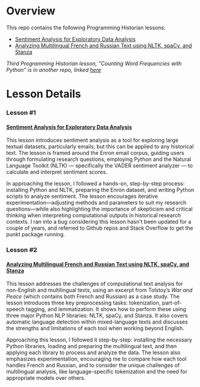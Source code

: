 # Overview
This repo contains the following Programming Historian lessons:
- [Sentiment Analysis for Exploratory Data Analysis](https://programminghistorian.org/en/lessons/sentiment-analysis)
- [Analyzing Multilingual French and Russian Text using NLTK, spaCy, and Stanza](https://programminghistorian.org/en/lessons/analyzing-multilingual-text-nltk-spacy-stanza)

*Third Programming Historian lesson, "Counting Word Frequencies with Python" is in another repo, linked [here](https://github.com/Erynn-Gutierrez/Word-Frequencies)*

# Lesson Details

### Lesson #1
#### [Sentiment Analysis for Exploratory Data Analysis](https://programminghistorian.org/en/lessons/sentiment-analysis)
This lesson introduces sentiment analysis as a tool for exploring large textual datasets, particularly emails; but this can be applied to any historical text. The lesson is framed around the Enron email corpus, guiding users through formulating research questions, employing Python and the Natural Language Toolkit (NLTK) — specifically the VADER sentiment analyzer — to calculate and interpret sentiment scores. 

In approaching the lesson, I followed a hands-on, step-by-step process: installing Python and NLTK, preparing the Enron dataset, and writing Python scripts to analyze sentiment. The lesson encourages iterative experimentation—adjusting methods and parameters to suit my research questions—while also highlighting the importance of skepticism and critical thinking when interpreting computational outputs in historical research contexts. I ran into a bug considering this lesson hasn't been updated for a couple of years, and referred to Github repos and Stack Overflow to get the punkt package running.

### Lesson #2
#### [Analyzing Multilingual French and Russian Text using NLTK, spaCy, and Stanza](https://programminghistorian.org/en/lessons/analyzing-multilingual-text-nltk-spacy-stanza)

This lesson addresses the challenges of computational text analysis for non-English and multilingual texts, using an excerpt from Tolstoy’s *War and Peace* (which contains both French and Russian) as a case study. The lesson introduces three key preprocessing tasks: tokenization, part-of-speech tagging, and lemmatization. It shows how to perform these using three major Python NLP libraries: NLTK, spaCy, and Stanza. It also covers automatic language detection within mixed-language texts and discusses the strengths and limitations of each tool when working beyond English.

Approaching this lesson, I followed it step-by-step: installing the necessary Python libraries, loading and preparing the multilingual text, and then applying each library to process and analyze the data. The lesson also emphasizes experimentation, encouraging me to compare how each tool handles French and Russian, and to consider the unique challenges of multilingual analysis, like language-specific tokenization and the need for appropriate models over others.
